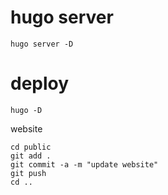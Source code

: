 # hugo server

```
hugo server -D
```

# deploy
```
hugo -D
```

website
``` 
cd public
git add .
git commit -a -m "update website"
git push
cd ..
```
